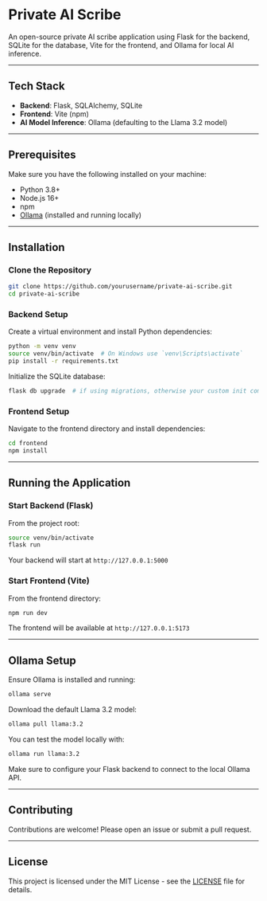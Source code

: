 # Private AI Scribe

An open-source private AI scribe application using Flask for the backend, SQLite for the database, Vite for the frontend, and Ollama for local AI inference.

---

## Tech Stack

* **Backend**: Flask, SQLAlchemy, SQLite
* **Frontend**: Vite (npm)
* **AI Model Inference**: Ollama (defaulting to the Llama 3.2 model)

---

## Prerequisites

Make sure you have the following installed on your machine:

* Python 3.8+
* Node.js 16+
* npm
* [Ollama](https://ollama.ai/) (installed and running locally)

---

## Installation

### Clone the Repository

```bash
git clone https://github.com/yourusername/private-ai-scribe.git
cd private-ai-scribe
```

### Backend Setup

Create a virtual environment and install Python dependencies:

```bash
python -m venv venv
source venv/bin/activate  # On Windows use `venv\Scripts\activate`
pip install -r requirements.txt
```

Initialize the SQLite database:

```bash
flask db upgrade  # if using migrations, otherwise your custom init command
```

### Frontend Setup

Navigate to the frontend directory and install dependencies:

```bash
cd frontend
npm install
```

---

## Running the Application

### Start Backend (Flask)

From the project root:

```bash
source venv/bin/activate
flask run
```

Your backend will start at `http://127.0.0.1:5000`

### Start Frontend (Vite)

From the frontend directory:

```bash
npm run dev
```

The frontend will be available at `http://127.0.0.1:5173`

---

## Ollama Setup

Ensure Ollama is installed and running:

```bash
ollama serve
```

Download the default Llama 3.2 model:

```bash
ollama pull llama:3.2
```

You can test the model locally with:

```bash
ollama run llama:3.2
```

Make sure to configure your Flask backend to connect to the local Ollama API.

---

## Contributing

Contributions are welcome! Please open an issue or submit a pull request.

---

## License

This project is licensed under the MIT License - see the [LICENSE](LICENSE) file for details.
